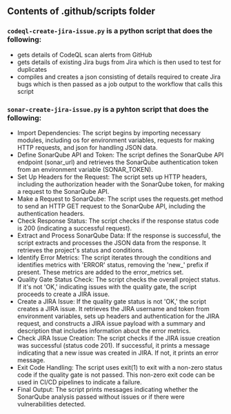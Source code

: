 ## Contents of .github/scripts folder

### `codeql-create-jira-issue.py` is a python script that does the following:
- gets details of CodeQL scan alerts from GitHub
- gets details of existing Jira bugs from Jira which is then used to test for duplicates
- compiles and creates a json consisting of details required to create Jira bugs which is then passed as a job output to the workflow that calls this script

### `sonar-create-jira-issue.py` is a pyhton script that does the following:
- Import Dependencies:
       The script begins by importing necessary modules, including os for environment variables, requests for making         HTTP requests, and json for handling JSON data.
- Define SonarQube API and Token:
       The script defines the SonarQube API endpoint (sonar_url) and retrieves the SonarQube authentication token            from an environment variable (SONAR_TOKEN).
- Set Up Headers for the Request:
       The script sets up HTTP headers, including the authorization header with the SonarQube token, for making a            request to the SonarQube API.
- Make a Request to SonarQube:
       The script uses the requests.get method to send an HTTP GET request to the SonarQube API, including the               authentication headers.
- Check Response Status:
       The script checks if the response status code is 200 (indicating a successful request).
- Extract and Process SonarQube Data:
       If the response is successful, the script extracts and processes the JSON data from the response. It retrieves        the project's status and conditions.
- Identify Error Metrics:
       The script iterates through the conditions and identifies metrics with 'ERROR' status, removing the 'new_'            prefix if present. These metrics are added to the error_metrics set.
- Quality Gate Status Check:
       The script checks the overall project status. If it's not 'OK,' indicating issues with the quality gate, the          script proceeds to create a JIRA issue.
- Create a JIRA Issue:
        If the quality gate status is not 'OK,' the script creates a JIRA issue. It retrieves the JIRA username and           token from environment variables, sets up headers and authentication for the JIRA request, and constructs a           JIRA issue payload with a summary and description that includes information about the error metrics.
- Check JIRA Issue Creation:
        The script checks if the JIRA issue creation was successful (status code 201). If successful, it prints a             message indicating that a new issue was created in JIRA. If not, it prints an error message.
- Exit Code Handling:
        The script uses exit(1) to exit with a non-zero status code if the quality gate is not passed. This non-zero          exit code can be used in CI/CD pipelines to indicate a failure.
- Final Output:
        The script prints messages indicating whether the SonarQube analysis passed without issues or if there were           vulnerabilities detected.

